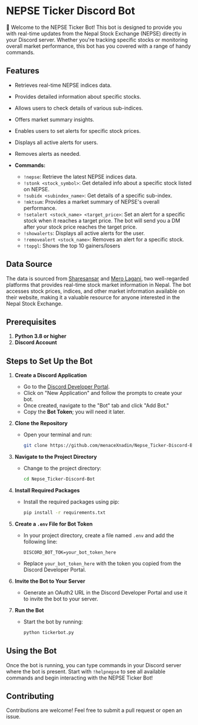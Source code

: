 # NEPSE Ticker Discord Bot

👋 Welcome to the NEPSE Ticker Bot! This bot is designed to provide you with real-time updates from the Nepal Stock Exchange (NEPSE) directly in your Discord server. Whether you're tracking specific stocks or monitoring overall market performance, this bot has you covered with a range of handy commands.

## Features

- Retrieves real-time NEPSE indices data.
- Provides detailed information about specific stocks.
- Allows users to check details of various sub-indices.
- Offers market summary insights.
- Enables users to set alerts for specific stock prices.
- Displays all active alerts for users.
- Removes alerts as needed.
  
- **Commands:**
  - `!nepse`: Retrieve the latest NEPSE indices data.
  - `!stonk <stock_symbol>`: Get detailed info about a specific stock listed on NEPSE.
  - `!subidx <subindex_name>`: Get details of a specific sub-index.
  - `!mktsum`: Provides a market summary of NEPSE's overall performance.
  - `!setalert <stock_name> <target_price>`: Set an alert for a specific stock when it reaches a target price. The bot will send you a DM after your stock price reaches the target price.
  - `!showalerts`: Displays all active alerts for the user.
  - `!removealert <stock_name>`: Removes an alert for a specific stock.
  - `!topgl`: Shows the top 10 gainers/losers

## Data Source

The data is sourced from [Sharesansar](https://www.sharesansar.com/) and [Mero Lagani](https://www.merolagani.com), two well-regarded platforms that provides real-time stock market information in Nepal. The bot accesses stock prices, indices, and other market information available on their website, making it a valuable resource for anyone interested in the Nepal Stock Exchange.

## Prerequisites

1. **Python 3.8 or higher**
2. **Discord Account**

## Steps to Set Up the Bot

1. **Create a Discord Application**
   - Go to the [Discord Developer Portal](https://discord.com/developers/applications).
   - Click on "New Application" and follow the prompts to create your bot.
   - Once created, navigate to the "Bot" tab and click "Add Bot."
   - Copy the **Bot Token**; you will need it later.

2. **Clone the Repository**
   - Open your terminal and run:
     ```bash
     git clone https://github.com/menaceXnadin/Nepse_Ticker-Discord-Bot.git
     ```

3. **Navigate to the Project Directory**
   - Change to the project directory:
     ```bash
     cd Nepse_Ticker-Discord-Bot
     ```

4. **Install Required Packages**
   - Install the required packages using pip:
     ```bash
     pip install -r requirements.txt
     ```

5. **Create a `.env` File for Bot Token**
   - In your project directory, create a file named `.env` and add the following line:
     ```
     DISCORD_BOT_TOK=your_bot_token_here
     ```
   - Replace `your_bot_token_here` with the token you copied from the Discord Developer Portal.

6. **Invite the Bot to Your Server**
   - Generate an OAuth2 URL in the Discord Developer Portal and use it to invite the bot to your server.

7. **Run the Bot**
   - Start the bot by running:
     ```bash
     python tickerbot.py
     ```

## Using the Bot

Once the bot is running, you can type commands in your Discord server where the bot is present. Start with `!helpnepse` to see all available commands and begin interacting with the NEPSE Ticker Bot!

## Contributing

Contributions are welcome! Feel free to submit a pull request or open an issue.
